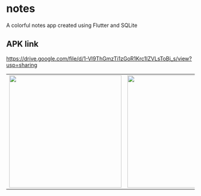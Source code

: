 # notes
A colorful notes app created using Flutter and SQLite

## APK link
https://drive.google.com/file/d/1-Vl9ThGmzTi1zGoR1Krc1IZVLsToBj_s/view?usp=sharing

<table>
  <tr>
      <td><img src= "https://user-images.githubusercontent.com/85097545/130839590-fb40f4bc-1f1a-4456-9276-c7472e1f4adc.jpeg" width="300"/>
    </td>
      <td><img src="https://user-images.githubusercontent.com/85097545/130838851-dc9af599-d251-42d8-bd1f-d23c01d9a552.jpeg" width="300" />
    </td>
  </tr>
 </table>
